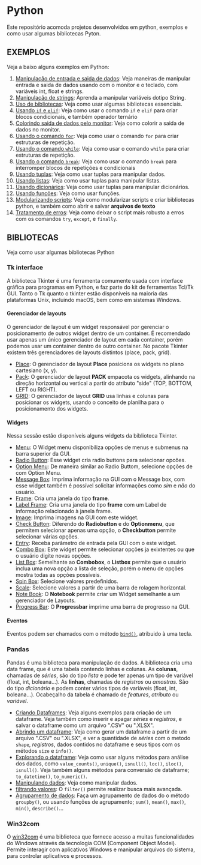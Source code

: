 # Python
 Este repositório acomoda projetos desenvolvidos em python, exemplos e como usar algumas bibliotecas Pyton.

 ## EXEMPLOS
 Veja a baixo alguns exemplos em Python:
 1. [Manipulação de entrada e saida de dados](https://github.com/marcospontoexe/Python/tree/main/exerc%C3%ADcios_curso%20em%20v%C3%ADdeo/01-vari%C3%A1veis): Veja maneiras de manipular entrada e saida de dados usando com o monitor e o teclado, com variáveis int, float e strings.
 2. [Manipulação de strings](https://github.com/marcospontoexe/Python/tree/main/exerc%C3%ADcios_curso%20em%20v%C3%ADdeo/02-string): Aprenda a manipular variáveis dotipo String.
 3. [Uso de bibliotecas](https://github.com/marcospontoexe/Python/tree/main/exerc%C3%ADcios_curso%20em%20v%C3%ADdeo/03-bilioteca): Veja como usar algumas bibliotecas essenciais.
 4. [Usando `if` e `elif`](https://github.com/marcospontoexe/Python/tree/main/exerc%C3%ADcios_curso%20em%20v%C3%ADdeo/04-if): Veja como usar o comando `if` e `elif` para criar blocos condicionais, e também operador ternário
 5. [Colorindo saida de dados pelo monitor](https://github.com/marcospontoexe/Python/tree/main/exerc%C3%ADcios_curso%20em%20v%C3%ADdeo/05-cores): Veja como colorir a saida de dados no monitor.
 6. [Usando o comando `for`](https://github.com/marcospontoexe/Python/tree/main/exerc%C3%ADcios_curso%20em%20v%C3%ADdeo/06-for): Veja como usar o comando `for` para criar estruturas de repetição.
 7. [Usando o comando `while`](https://github.com/marcospontoexe/Python/tree/main/exerc%C3%ADcios_curso%20em%20v%C3%ADdeo/07-while): Veja como usar o comando `while` para criar estruturas de repetição.
 8. [Usando o comando `break`](https://github.com/marcospontoexe/Python/tree/main/exerc%C3%ADcios_curso%20em%20v%C3%ADdeo/08-break): Veja como usar o comando `break` para interromper blocos de repetições e condicionais 
 9. [Usando tuplas](https://github.com/marcospontoexe/Python/tree/main/exerc%C3%ADcios_curso%20em%20v%C3%ADdeo/09-tupla): Veja como usar tuplas para manipular dados.
 10. [Usando listas](https://github.com/marcospontoexe/Python/tree/main/exerc%C3%ADcios_curso%20em%20v%C3%ADdeo/10-lista): Veja como usar tuplas para manipular listas.
 11. [Usando dicionários](https://github.com/marcospontoexe/Python/tree/main/exerc%C3%ADcios_curso%20em%20v%C3%ADdeo/11-dicion%C3%A1rio): Veja como usar tuplas para manipular dicionários.
 12. [Usando funções](https://github.com/marcospontoexe/Python/tree/main/exerc%C3%ADcios_curso%20em%20v%C3%ADdeo/12-fun%C3%A7%C3%B5es): Veja como usar funções.
 13. [Modularizando scripts](https://github.com/marcospontoexe/Python/tree/main/exerc%C3%ADcios_curso%20em%20v%C3%ADdeo/13-modulariza%C3%A7%C3%A3o): Veja como modularizar scripts e criar bibliotecas python, e também como abrir e salvar **arquivos de texto**
 14. [Tratamento de erros](https://github.com/marcospontoexe/Python/tree/main/exerc%C3%ADcios_curso%20em%20v%C3%ADdeo/tratamento%20de%20erros): Veja como deixar o script mais robusto a erros com os comandos `try`, `except`, e `finally`.

## BIBLIOTECAS
Veja como usar algumas bibliotecas Python
### Tk interface
A biblioteca Tkinter é uma ferramenta comumente usada com interface gráfica para programas em Python, e faz parte do kit de ferramentas Tcl/Tk GUI. Tanto o Tk quanto o tkinter estão disponíveis na maioria das plataformas Unix, incluindo macOS, bem como em sistemas Windows.
#### Gerenciador de layouts
O gerenciador de layout é um widget responsável por gerenciar o posicionamento de outros widget dentro de um container. 
É recomendado usar apenas um único gerenciador de layout em cada container, porém podemos usar um container dentro de outro container.
No pacote Tkinter existem três gerenciadores de layouts distintos (place, pack, grid).
* [Place](https://github.com/marcospontoexe/Python/tree/main/tkinter/01-gerenciador%20de%20layout/01-place): O gerenciador de layout **Place** posiciona os widgets no plano cartesiano (x, y).
* [Pack](https://github.com/marcospontoexe/Python/tree/main/tkinter/01-gerenciador%20de%20layout/02-Pack): O gerenciador de layout **PACK** empacota os widgets, alinhando na direção horizontal ou vertical a partir do atributo "side" (TOP, BOTTOM, LEFT ou RIGHT).
* [GRID](https://github.com/marcospontoexe/Python/tree/main/tkinter/01-gerenciador%20de%20layout/03-grid): O gerenciador de layout **GRID** usa linhas e colunas para posicionar os widgets, usando o conceito de planilha para o posicionamento dos widgets.
#### Widgets
Nessa sessão estão disponíveis alguns widgets da biblioteca Tkinter. 
* [Menu](https://github.com/marcospontoexe/Python/tree/main/tkinter/02-WidGets/01-menu): O Widget menu disponibiliza opções de menus e submenus na barra superior da GUI.
* [Radio Button](https://github.com/marcospontoexe/Python/tree/main/tkinter/02-WidGets/02-radio_button): Esse widget cria radio buttons para selecionar opcões.
* [Option Menu](https://github.com/marcospontoexe/Python/tree/main/tkinter/02-WidGets/03-option_menu): De maneira similar ao Radio Buttom, selecione opções de com Option Menu.
* [Message Box](https://github.com/marcospontoexe/Python/tree/main/tkinter/02-WidGets/04-message_box): Imprima informação na GUI com o Message box, com esse widget também é possível solicitar informações como *sim* e *não* do usuário.
* [Frame](https://github.com/marcospontoexe/Python/tree/main/tkinter/02-WidGets/05-frame): Cria uma janela do tipo **frame**.
* [Label Frame](https://github.com/marcospontoexe/Python/tree/main/tkinter/02-WidGets/06-label%20frame):  Cria uma janela do tipo **frame** com um Label de informação relacionado à janela frame.
* [Image](https://github.com/marcospontoexe/Python/tree/main/tkinter/02-WidGets/07-image): Imprima imagens na GUI com este widget.
* [Check Button](https://github.com/marcospontoexe/Python/tree/main/tkinter/02-WidGets/08-checkButton): Diferendo do **Radiobutton** e do **Optionmenu**, que permitem selecionar apenas uma opção, o **Checkbutton** permite selecionar várias opções.
* [Entry](https://github.com/marcospontoexe/Python/tree/main/tkinter/02-WidGets/09-senha): Receba parâmetro de entrada pela GUI com o este widget.
* [Combo Box](https://github.com/marcospontoexe/Python/tree/main/tkinter/02-WidGets/10-comboBox): Este widget permite selecionar opções ja exixtentes ou que o usuário digite novas opções.
* [List Box](https://github.com/marcospontoexe/Python/tree/main/tkinter/02-WidGets/11-listBox): Semelhante ao **Combobox**, o **Listbox** permite que o usuário inclua uma nova opção a lista de seleção, porém o menu de opções mostra todas as opções possíveis.
* [Spin Box](https://github.com/marcospontoexe/Python/tree/main/tkinter/02-WidGets/12-spinbox): Selecione valores predefinidos.
* [Scale](https://github.com/marcospontoexe/Python/tree/main/tkinter/02-WidGets/13-scale): Selecione valores a partir de uma barra de rolagem horizontal. 
* [Note Book](https://github.com/marcospontoexe/Python/tree/main/tkinter/02-WidGets/14-notebook): O **Notebook** permite criar um Widget semelhante a um gerenciador de Layouts.
* [Progress Bar](https://github.com/marcospontoexe/Python/tree/main/tkinter/02-WidGets/15-progressBar): O **Progressbar** imprime uma barra de progresso na GUI.
#### Eventos
Eventos podem ser chamados com o método [`bind()`](https://github.com/marcospontoexe/Python/tree/main/tkinter/03-eventos/01-bind), atribuido à uma tecla.
### Pandas
Pandas é uma biblioteca para manipulação de dados.
A biblioteca cria uma data frame, que é uma tabela contendo linhas e colunas.
As **colunas**, chamadas de *séries*, são do tipo *lista* e pode ter apenas um tipo de variável (float, int, boleana...).
As **linhas**, chamadas de *registros* ou *amostras*. São do tipo *dicionário* e podem conter vários tipos de variáveis (float, int, boleana...).
Ocabeçalho da tabela é chamado de *features*, *atributo* ou *variável*.
* [Criando Dataframes](https://github.com/marcospontoexe/Python/tree/main/Pandas/01-gerando%20arquivos): Veja alguns exemplos para criação de um dataframe. Veja também como inserir e apagar *séries* e *registros*, e salvar o dataframe como um arquivo ".CSV" ou ".XLSX".
* [Abrindo um dataframe](https://github.com/marcospontoexe/Python/tree/main/Pandas/02-abrir_arquivos): Veja como gerar um dataframe a partir de um arquivo ".CSV" ou ".XLSX", e ver a quantidade de *séries* com o metodo `shape`, *registros*, dados contidos no dataframe e seus tipos com os métodos `size` e `info()`. 
* [Explorando o dataframe](https://github.com/marcospontoexe/Python/tree/main/Pandas/03-explorando%20o%20arquivo): Veja como usar alguns métodos para análise dos dados, como `value_counts()`, `unique()`, `isnull()`, `loc()`, `iloc()`, `isnull()`. Veja também alguns métodos para conversão de dataframe; `to_datetime()`, `to_numeric()`.
* [Manipulando dados](https://github.com/marcospontoexe/Python/tree/main/Pandas/04-manipulando%20valores): Veja como manipular dados.
* [filtrando valores](https://github.com/marcospontoexe/Python/tree/main/Pandas/05-filtrando%20valores): O `filter()` permite realizar busca mais avançada.
* [Agrupamento de dados](https://github.com/marcospontoexe/Python/tree/main/Pandas/06-agrupamento): Faça um agrupamento de dados do o método `groupby()`, ou usando funções de agrupamento; `sum()`, `mean()`, `max()`, `min()`, `describe()`...
### Win32com
O [win32com](https://github.com/marcospontoexe/Python/tree/main/Pandas%20e%20e-mail) é uma biblioteca que fornece acesso a muitas funcionalidades do Windows através da tecnologia COM (Component Object Model). Permite interagir com aplicativos Windows e manipular arquivos do sistema, para controlar aplicativos e processos.
